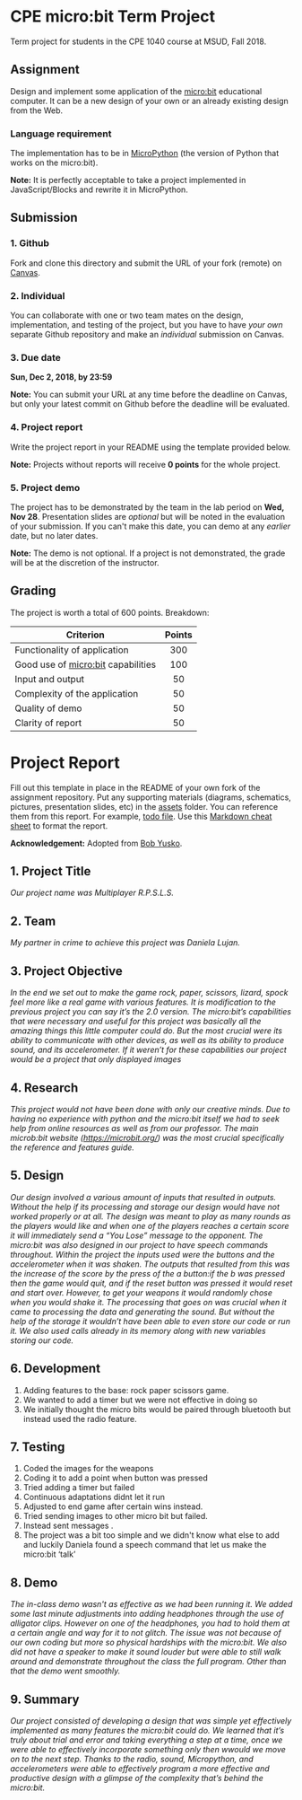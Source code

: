 # CPE micro:bit Term Project

Term project for students in the CPE 1040 course at MSUD, Fall 2018.

## Assignment

Design and implement some application of the [micro:bit](https://microbit.org/) educational computer. It can be a new design of your own or an already existing design from the Web.

### Language requirement

The implementation has to be in [MicroPython](https://microbit-micropython.readthedocs.io/en/latest/) (the version of Python that works on the micro:bit). 

**Note:** It is perfectly acceptable to take a project implemented in JavaScript/Blocks and rewrite it in MicroPython.

## Submission

### 1. Github

Fork and clone this directory and submit the URL of your fork (remote) on [Canvas](https://canvas.instructure.com/courses/1397722/assignments/10046266?module_item_id=20700270).

### 2. Individual

You can collaborate with one or two team mates on the design, implementation, and testing of the project, but you have to have *your own* separate Github repository and make an *individual* submission on Canvas.

### 3. Due date

**Sun, Dec 2, 2018, by 23:59**

**Note:** You can submit your URL at any time before the deadline on Canvas, but only your latest commit on Github before the deadline will be evaluated.

### 4. Project report

Write the project report in your README using the template provided below. 

**Note:** Projects without reports will receive **0 points** for the whole project.

### 5. Project demo

The project has to be demonstrated by the team in the lab period on **Wed, Nov 28**. Presentation slides are *optional* but will be noted in the evaluation of your submission. If you can't make this date, you can demo at any *earlier* date, but no later dates.

**Note:** The demo is not optional. If a project is not demonstrated, the grade will be at the discretion of the instructor.

## Grading

The project is worth a total of 600 points. Breakdown:

| Criterion | Points |
| --- |:---:|
| Functionality of application | 300 |
| Good use of [micro:bit](https://microbit.org/) capabilities | 100 |
| Input and output | 50 |
| Complexity of the application | 50 |
| Quality of demo | 50 |
| Clarity of report | 50 |

# Project Report

Fill out this template in place in the README of your own fork of the assignment repository. Put any supporting materials (diagrams, schematics, pictures, presentation slides, etc) in the [assets](assets) folder. You can reference them from this report. For example, [todo file](assets/todo.md). Use this [Markdown cheat sheet](https://github.com/adam-p/markdown-here/wiki/Markdown-Cheatsheet) to format the report.

**Acknowledgement:** Adopted from [Bob Yusko](mailto:ryusko1@msudenver.edu).

## 1. Project Title

*Our project name was Multiplayer R.P.S.L.S.*

## 2. Team

*My partner in crime to achieve this project was Daniela Lujan.*

## 3. Project Objective

*In the end we set out to make the game rock, paper, scissors, lizard, spock feel more like a real game with various features.  It is modification to the previous project you can say it’s the 2.0 version. The micro:bit’s capabilities that were necessary and useful for this project was basically all the amazing things this little computer could do. But the most crucial were its ability to communicate with other devices, as well as its ability to produce sound, and its accelerometer. If it weren’t for these capabilities our project would be a project that only displayed images*

## 4. Research

*This project would not have been done with only our creative minds. Due to having no experience with python and the micro:bit itself we had to seek help from online resources as well as from our professor. The main microb:bit website (https://microbit.org/) was the most crucial specifically the reference and features guide.*

## 5. Design

*Our design involved a various amount of inputs that resulted in outputs. Without the help if its processing and storage our design would have not worked properly or at all. The design was meant to play as many rounds as the players would like and when one of the players reaches a certain score it will immediately send a “You Lose” message to the opponent. The micro:bit was also designed in our project to have speech commands throughout.  Within the project the inputs used were the buttons and the accelerometer when it was shaken.  The outputs that resulted from this was the increase of the score by the press of the a button:if the b was pressed then the game would quit, and if the reset button was pressed it would reset and start over. However, to get your weapons it would randomly chose when you would shake it. The processing that goes on was crucial when it came to processing the data and generating the sound. But without the help of the storage it wouldn’t have been able to even store our code or run it. We also used calls already in its memory along with new variables storing our code.*

## 6. Development

1.  Adding features to the base: rock paper scissors game.
2.  We wanted to add a timer but we were not effective in doing so
3.  We initially thought the micro bits would be paired through bluetooth but instead used the radio feature.


## 7. Testing


1.  Coded the images for the weapons
2.  Coding it to add a point when button was pressed
3. Tried adding a timer but failed
4. Continuous adaptations didnt let it run
5. Adjusted to end game after certain wins instead. 
6. Tried sending images to other micro bit but failed.
7.  Instead sent messages .
8.  The project was a bit too simple and we didn't know what else to add and luckily Daniela found a speech command that let us make the micro:bit ‘talk’


## 8. Demo

*The in-class demo wasn't as effective as we had been running it. We added some last minute adjustments into adding headphones through the use of alligator clips. However on one of the headphones, you had to hold them at a certain angle and way for it to not glitch. The issue was not because of our own coding but more so physical hardships with the micro:bit. We also did not have a speaker to make it sound louder but were able to still walk around and demonstrate throughout the class the full program. Other than that the demo went smoothly.*

## 9. Summary

*Our project consisted of developing a design that was simple yet effectively implemented as many features the micro:bit could do. We learned that it’s truly about trial and error and taking everything a step at a time, once we were able to effectively incorporate something only then wwould we move on to the next step. Thanks to the radio, sound, Micropython, and accelerometers were able to effectively program a more effective and productive design with a glimpse of the complexity that’s behind the micro:bit.*


